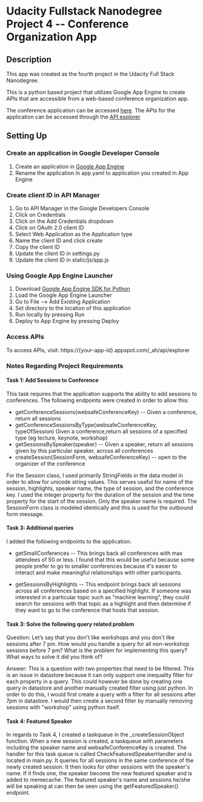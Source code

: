 # Udacity Fullstack Nanodegree Project 4 -- Conference Organization App

## Description

This app was created as the fourth project in the Udacity Full Stack
Nanodegree.

This is a python based project that utilizes Google App Engine to create APIs that are accessible from a web-based conference organization app.

The conference application can be accessed [here](https://udacityconferenceapp-1987.appspot.com/). The APIs for the application can be accessed through the [API explorer](https://udacityconferenceapp-1987.appspot.com/_ah/api/explorer)

## Setting Up

### Create an application in Google Developer Console
1. Create an application in [Google App Engine](http://console.developers.google.com)
2. Rename the application in app.yaml to application you created in App Engine

### Create client ID in API Manager
1. Go to API Manager in the Google Developers Console
2. Click on Credentials
3. Click on the Add Credentials dropdown
4. Click on OAuth 2.0 client ID
5. Select Web Application as the Application type
6. Name the client ID and click create
7. Copy the client ID
8. Update the client ID in settings.py
9. Update the client ID in static/js/app.js

### Using Google App Engine Launcher
1. Download [Google App Engine SDK for Python](https://cloud.google.com/appengine/downloads?hl=en)
2. Load the Google App Engine Launcher
3. Go to File --> Add Existing Application
4. Set directory to the location of this application
5. Run locally by pressing Run
6. Deploy to App Engine by pressing Deploy

### Access APIs
To access APIs, visit: https://{your-app-id}.appspot.com/_ah/api/explorer

### Notes Regarding Project Requirements

#### Task 1: Add Sessions to Conference

This task requires that the application supports the ability to add sessions to conferences. The following endpoints were created in order to allow this:
	
* getConferenceSessions(websafeConferenceKey) -- Given a conference, return all sessions
* getConferenceSessionsByType(websafeConferenceKey, typeOfSession) Given a conference,return all sessions of a specified type (eg lecture, keynote, workshop)
* getSessionsBySpeaker(speaker) -- Given a speaker, return all sessions given by this particular speaker, across all conferences
* createSession(SessionForm, websafeConferenceKey) -- open to the organizer of the conference

For the Session class, I used primarily StringFields in the data model in order to allow for unicode string values. This serves useful for name of the session, highlights, speaker name, the type of session, and the conference key. I used the integer property for the duration of the session and the time property for the start of the session. Only the speaker name is required. The SessionForm class is modeled identically and this is used for the outbound form message.

#### Task 3: Additional queries

I added the following endpoints to the application:

* getSmallConferences -- This brings back all conferences with max attendees of 50 or less. I found that this would be useful because some people prefer to go to smaller conferences because it's easier to interact and make meaningful relationships with other participants.

* getSessionsByHighlights -- This endpoint brings back all sessions across all conferences based on a specified highlight. If someone was interested in a particular topic such as "machine learning", they could search for sessions with that topic as a highlight and then determine if they want to go to the conference that hosts that session.

#### Task 3: Solve the following query related problem


Question: Let’s say that you don't like workshops and you don't like sessions after 7 pm. How would you handle a query for all non-workshop sessions before 7 pm? What is the problem for implementing this query? What ways to solve it did you think of?

Answer: This is a question with two properties that need to be filtered. This is an issue in datastore because it can only support one inequality filter for each property in a query. This could however be done by creating one query in datastore and another manually created filter using just python. In order to do this, I would first create a query with a filter for all sessions after 7pm in datastore. I would then create a second filter by manually removing sessions with "workshop" using python itself.

#### Task 4: Featured Speaker

In regards to Task 4, I created a taskqueue in the _createSessionObject function. When a new session is created, a taskqueue with parameters including the speaker name and websafeConferenceKey is created. The handler for this task queue is called CheckFeaturedSpeakerHandler and is located in main.py. It queries for all sessions in the same conference of the newly created session. It then looks for other sessions with the speaker's name. If it finds one, the speaker become the new featured speaker and is added to memecache. The featured speaker's name and sessions he/she will be speaking at can then be seen using the getFeaturedSpeaker() endpoint.